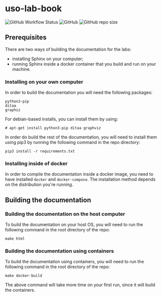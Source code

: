 # uso-lab-book

![GitHub Workflow Status](https://img.shields.io/github/workflow/status/Sergiu121/uso-lab-book/Build-docs)
![GitHub](https://img.shields.io/github/license/Sergiu121/uso-lab-book)
![GitHub repo size](https://img.shields.io/github/repo-size/Sergiu121/uso-lab-book)

## Prerequisites

There are two ways of building the documentation for the labs:
* installing Sphinx on your computer;
* running Sphinx inside a docker container that you build and run on your
  machine.

### Installing on your own computer

In order to build the documentation you will need the following packages:

```
python3-pip
ditaa
graphiz
```

For debian-based installs, you can install them by using:

```
# apt-get install python3-pip ditaa graphviz
```

In order do build the rest of the documentation, you will need to install them
using pip3 by running the following command in the repo directory:

```
pip3 install -r requirements.txt
```

### Installing inside of docker

In order to compile the documentation inside a docker image, you need to have
installed `docker` and `docker-compose`. The installation method depends on the
distribution you're running.

## Building the documentation

### Building the documentation on the host computer

To build the documentation on your host OS, you will need to run the following
command in the root directory of the repo:

```
make html
```

### Building the documentation using containers

To build the documentation using containers, you will need to run the following
command in the root directory of the repo:

```
make docker-build
```

The above command will take more time on your first run, since it will build the
containers.
